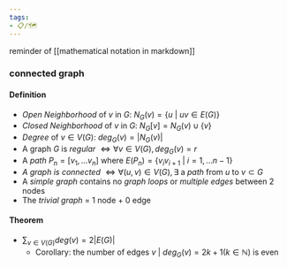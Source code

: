 ```yaml
---
tags:
- 📋/🗺️ 
---
```


reminder of [[mathematical notation in markdown]]

### connected graph
#### Definition


- *Open Neighborhood* of $v$ in $G$: $N_{G}(v) = \{u$ | $uv \in E(G)\}$
- *Closed Neighborhood* of $v$ in $G$: $N_{G}[v] = N_{G}(v) \cup \{v\}$
- *Degree* of $v \in V(G)$: $deg_{G}(v) = |N_{G}(v)|$
- A graph $G$ is *regular* $\Leftrightarrow \forall v \in V(G), deg_{G}(v) =  r$
- A *path* $P_{n} = [v_{1}, ... v_{n}]$ where $E(P_{n}) = \{v_{i}v_{i+1}$ | $i = 1, ... n-1\}$
- *A graph is connected* $\Leftrightarrow \forall (u,v) \in V(G), \exists$ a *path* from $u$ to $v \subset G$
- A *simple graph* contains no *graph loops* or *multiple edges* between 2 nodes
- The *trivial graph* = 1 node + 0 edge

#### Theorem

 - $\sum_{v\in V(G)} deg(v) = 2|E(G)|$
	 - Corollary: the number of edges $v$ | $deg_{G}(v) = 2k+1 (k \in \mathbb{N})$ is even 
